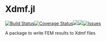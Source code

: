 # Xdmf.jl

[![Build Status](https://travis-ci.org/JuliaFEM/Xdmf.jl.svg?branch=master)](https://travis-ci.org/JuliaFEM/Xdmf.jl)[![Coverage Status](https://coveralls.io/repos/github/JuliaFEM/Xdmf.jl/badge.svg?branch=master)](https://coveralls.io/github/JuliaFEM/Xdmf.jl?branch=master)[![](https://img.shields.io/badge/docs-stable-blue.svg)](https://juliafem.github.io/Xdmf.jl/stable)[![](https://img.shields.io/badge/docs-latest-blue.svg)](https://juliafem.github.io/Xdmf.jl/latest)[![Issues](https://img.shields.io/github/issues/JuliaFEM/Xdmf.jl.svg)](https://github.com/JuliaFEM/Xdmf.jl/issues)

A package to write FEM results to Xdmf files
